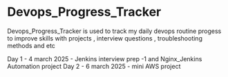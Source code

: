 # Devops_Progress_Tracker
Devops_Progress_Tracker is used to track my daily devops routine progess to improve skills with projects , interview questions , troubleshooting methods and etc

Day 1 - 4 march 2025 - Jenkins interview prep -1 and Nginx_Jenkins Automation project
Day 2 - 6 march 2025 - mini AWS project
